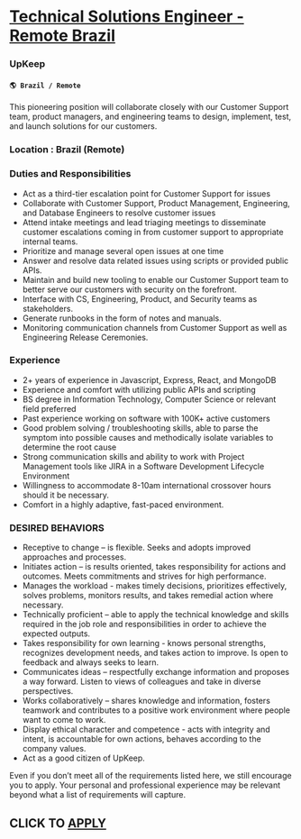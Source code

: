 # [Technical Solutions Engineer - Remote Brazil](https://www.remotewlb.com/apply/technical-solutions-engineer-remote-brazil)  
### UpKeep  
#### `🌎 Brazil / Remote`  

This pioneering position will collaborate closely with our Customer Support team, product managers, and engineering teams to design, implement, test, and launch solutions for our customers.

### **Location : Brazil (Remote)**

### **Duties and Responsibilities**

  * Act as a third-tier escalation point for Customer Support for issues
  * Collaborate with Customer Support, Product Management, Engineering, and Database Engineers to resolve customer issues
  * Attend intake meetings and lead triaging meetings to disseminate customer escalations coming in from customer support to appropriate internal teams.
  * Prioritize and manage several open issues at one time
  * Answer and resolve data related issues using scripts or provided public APIs.
  * Maintain and build new tooling to enable our Customer Support team to better serve our customers with security on the forefront.
  * Interface with CS, Engineering, Product, and Security teams as stakeholders.
  * Generate runbooks in the form of notes and manuals.
  * Monitoring communication channels from Customer Support as well as Engineering Release Ceremonies.

### **Experience**

  * 2+ years of experience in Javascript, Express, React, and MongoDB
  * Experience and comfort with utilizing public APIs and scripting
  * BS degree in Information Technology, Computer Science or relevant field preferred
  * Past experience working on software with 100K+ active customers
  * Good problem solving / troubleshooting skills, able to parse the symptom into possible causes and methodically isolate variables to determine the root cause
  * Strong communication skills and ability to work with Project Management tools like JIRA in a Software Development Lifecycle Environment
  * Willingness to accommodate 8-10am international crossover hours should it be necessary.
  * Comfort in a highly adaptive, fast-paced environment.

### **DESIRED BEHAVIORS**

  * Receptive to change – is flexible. Seeks and adopts improved approaches and processes.
  * Initiates action – is results oriented, takes responsibility for actions and outcomes. Meets commitments and strives for high performance.
  * Manages the workload - makes timely decisions, prioritizes effectively, solves problems, monitors results, and takes remedial action where necessary.
  * Technically proficient – able to apply the technical knowledge and skills required in the job role and responsibilities in order to achieve the expected outputs. 
  * Takes responsibility for own learning - knows personal strengths, recognizes development needs, and takes action to improve. Is open to feedback and always seeks to learn. 
  * Communicates ideas – respectfully exchange information and proposes a way forward. Listen to views of colleagues and take in diverse perspectives. 
  * Works collaboratively – shares knowledge and information, fosters teamwork and contributes to a positive work environment where people want to come to work. 
  * Display ethical character and competence - acts with integrity and intent, is accountable for own actions, behaves according to the company values. 
  * Act as a good citizen of UpKeep. 

Even if you don’t meet all of the requirements listed here, we still encourage you to apply. Your personal and professional experience may be relevant beyond what a list of requirements will capture.

  
## CLICK TO [APPLY](https://www.remotewlb.com/apply/technical-solutions-engineer-remote-brazil)

